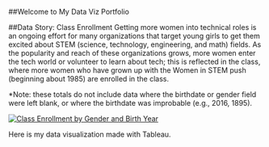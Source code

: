 ##Welcome to My Data Viz Portfolio

##Data Story: Class Enrollment
Getting more women into technical roles is an ongoing effort for many organizations that target young girls to get them excited about STEM (science, technology, engineering, and math) fields. As the popularity and reach of these organizations grows, more women enter the tech world or volunteer to learn about tech; this is reflected in the class, where more women who have grown up with the Women in STEM push (beginning about 1985) are enrolled in the class.

*Note: these totals do not include data where the birthdate or gender field were left blank, or where the birthdate was improbable (e.g., 2016, 1895).


<div class='tableauPlaceholder' id='viz1490812335690' style='position: relative'><noscript><a href='#'><img alt='Class Enrollment by Gender and Birth Year ' src='https:&#47;&#47;public.tableau.com&#47;static&#47;images&#47;Cl&#47;ClassEnrollment&#47;ClassEnrollmentbyGenderandBirthYear&#47;1_rss.png' style='border: none' /></a></noscript><object class='tableauViz'  style='display:none;'><param name='host_url' value='https%3A%2F%2Fpublic.tableau.com%2F' /> <param name='site_root' value='' /><param name='name' value='ClassEnrollment&#47;ClassEnrollmentbyGenderandBirthYear' /><param name='tabs' value='no' /><param name='toolbar' value='yes' /><param name='static_image' value='https:&#47;&#47;public.tableau.com&#47;static&#47;images&#47;Cl&#47;ClassEnrollment&#47;ClassEnrollmentbyGenderandBirthYear&#47;1.png' /> <param name='animate_transition' value='yes' /><param name='display_static_image' value='yes' /><param name='display_spinner' value='yes' /><param name='display_overlay' value='yes' /><param name='display_count' value='yes' /></object></div>            


Here is my data visualization made with Tableau.
